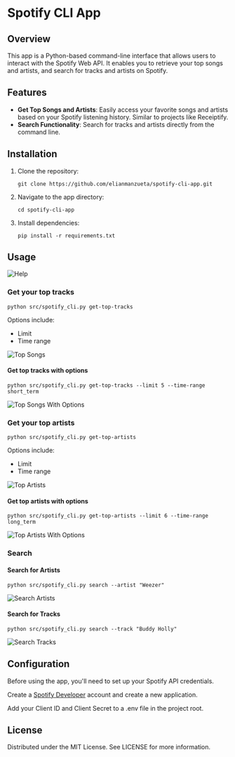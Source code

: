 # Spotify CLI App

## Overview

This app is a Python-based command-line interface that allows users to interact with the Spotify Web API. It enables you to retrieve your top songs and artists, and search for tracks and artists on Spotify.

## Features

- **Get Top Songs and Artists**: Easily access your favorite songs and artists based on your Spotify listening history. Similar to projects like Receiptify.
- **Search Functionality**: Search for tracks and artists directly from the command line.

## Installation

1. Clone the repository:

   ```git clone https://github.com/elianmanzueta/spotify-cli-app.git```

2. Navigate to the app directory:

    `cd spotify-cli-app`

3. Install dependencies:

    `pip install -r requirements.txt`

## Usage

![Help](images/Help%20page.png)

### Get your top tracks

`python src/spotify_cli.py get-top-tracks`

Options include:

- Limit
- Time range

![Top Songs](images/Top%20Songs.png)

#### Get top tracks with options

`python src/spotify_cli.py get-top-tracks --limit 5 --time-range short_term`

![Top Songs With Options](images/Top%20Songs%20with%20Options.png)

### Get your top artists

`python src/spotify_cli.py get-top-artists`

Options include:

- Limit
- Time range

![Top Artists](images/Top%20Artists.png)

#### Get top artists with options

`python src/spotify_cli.py get-top-artists --limit 6 --time-range long_term`

![Top Artists With Options](images/Top%20Artists%20with%20Options.png)

### Search

#### Search for Artists

`python src/spotify_cli.py search --artist "Weezer"`

![Search Artists](images/Search%20-%20Artists.png)

#### Search for Tracks

`python src/spotify_cli.py search --track "Buddy Holly"`

![Search Tracks](images/Search%20-%20Tracks.png)

## Configuration

Before using the app, you'll need to set up your Spotify API credentials.

Create a [Spotify Developer](https://developer.spotify.com) account and create a new application.

Add your Client ID and Client Secret to a .env file in the project root.

## License

Distributed under the MIT License. See LICENSE for more information.
